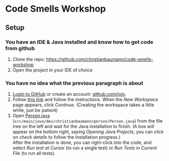 # Code Smells Workshop

## Setup

### You have an IDE & Java installed and know how to get code from github

1. Clone the repo: https://github.com/christianbaumann/code-smells-workshop
2. Open the project in your IDE of choice

### You have no idea what the previous paragraph is about

1. [Login to GitHub](https://github.com/login) or create an account: [github.com/join](https://github.com/join).
2. Follow [this link](https://gitpod.io/new/#https://github.com/christianbaumann/code-smells-workshop) and follow the instructions. When the _New Workspace_ page appears, click _Continue_. (Creating the workspace takes a little while, just be patient)
3. Open [Person.java](src/main/java/dev/christianbaumann/person/Person.java) (`src/main/java/dev/christianbaumann/person/Person.java`) from the file tree on the left and wait for the Java installation to finish. (A box will appear on the bottom right, saying _Opening Java Projects_, you can click on _check details_ to follow the installation progress.)  
   After the installation is done, you can right-click into the code, and select _Run test at Cursor_ (to run a single test) or _Run Tests in Current File_ (to run all tests).
